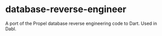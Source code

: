 database-reverse-engineer
=========================

A port of the Propel database reverse engineering code to Dart. Used in Dabl.
